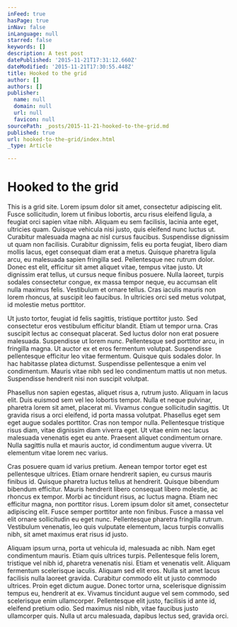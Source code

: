 ```yaml
---
inFeed: true
hasPage: true
inNav: false
inLanguage: null
starred: false
keywords: []
description: A test post
datePublished: '2015-11-21T17:31:12.660Z'
dateModified: '2015-11-21T17:30:55.448Z'
title: Hooked to the grid
author: []
authors: []
publisher:
  name: null
  domain: null
  url: null
  favicon: null
sourcePath: _posts/2015-11-21-hooked-to-the-grid.md
published: true
url: hooked-to-the-grid/index.html
_type: Article

---
```

# Hooked to the grid

This is a grid site. Lorem ipsum dolor sit amet, consectetur adipiscing elit. Fusce sollicitudin, lorem ut finibus lobortis, arcu risus eleifend ligula, a feugiat orci sapien vitae nibh. Aliquam eu sem facilisis, lacinia ante eget, ultricies quam. Quisque vehicula nisi justo, quis eleifend nunc luctus ut. Curabitur malesuada magna ac nisl cursus faucibus. Suspendisse dignissim ut quam non facilisis. Curabitur dignissim, felis eu porta feugiat, libero diam mollis lacus, eget consequat diam erat a metus. Quisque pharetra ligula arcu, eu malesuada sapien fringilla sed. Pellentesque nec rutrum dolor. Donec est elit, efficitur sit amet aliquet vitae, tempus vitae justo. Ut dignissim erat tellus, ut cursus neque finibus posuere. Nulla laoreet, turpis sodales consectetur congue, ex massa tempor neque, eu accumsan elit nulla maximus felis. Vestibulum et ornare tellus. Cras iaculis mauris non lorem rhoncus, at suscipit leo faucibus. In ultricies orci sed metus volutpat, id molestie metus porttitor.

Ut justo tortor, feugiat id felis sagittis, tristique porttitor justo. Sed consectetur eros vestibulum efficitur blandit. Etiam ut tempor urna. Cras suscipit lectus ac consequat placerat. Sed luctus dolor non erat posuere malesuada. Suspendisse ut lorem nunc. Pellentesque sed porttitor arcu, in fringilla magna. Ut auctor ex et eros fermentum volutpat. Suspendisse pellentesque efficitur leo vitae fermentum. Quisque quis sodales dolor. In hac habitasse platea dictumst. Suspendisse pellentesque a enim vel condimentum. Mauris vitae nibh sed leo condimentum mattis ut non metus. Suspendisse hendrerit nisi non suscipit volutpat.

Phasellus non sapien egestas, aliquet risus a, rutrum justo. Aliquam in lacus elit. Duis euismod sem vel leo lobortis tempor. Nulla et neque pulvinar, pharetra lorem sit amet, placerat mi. Vivamus congue sollicitudin sagittis. Ut gravida risus a orci eleifend, id porta massa volutpat. Phasellus eget sem eget augue sodales porttitor. Cras non tempor nulla. Pellentesque tristique risus diam, vitae dignissim diam viverra eget. Ut vitae enim nec lacus malesuada venenatis eget eu ante. Praesent aliquet condimentum ornare. Nulla sagittis nulla et mauris auctor, id condimentum augue viverra. Ut elementum vitae lorem nec varius.

Cras posuere quam id varius pretium. Aenean tempor tortor eget est pellentesque ultrices. Etiam ornare hendrerit sapien, eu cursus mauris finibus id. Quisque pharetra luctus tellus at hendrerit. Quisque bibendum bibendum efficitur. Mauris hendrerit libero consequat libero molestie, ac rhoncus ex tempor. Morbi ac tincidunt risus, ac luctus magna. Etiam nec efficitur magna, non porttitor risus. Lorem ipsum dolor sit amet, consectetur adipiscing elit. Fusce semper porttitor ante non finibus. Fusce a massa vel elit ornare sollicitudin eu eget nunc. Pellentesque pharetra fringilla rutrum. Vestibulum venenatis, leo quis vulputate elementum, lacus turpis convallis nibh, sit amet maximus erat risus id justo.

Aliquam ipsum urna, porta ut vehicula id, malesuada ac nibh. Nam eget condimentum mauris. Etiam quis ultrices turpis. Pellentesque felis lorem, tristique vel nibh id, pharetra venenatis nisi. Etiam et venenatis velit. Aliquam fermentum scelerisque iaculis. Aliquam sed elit eros. Nulla sit amet lacus facilisis nulla laoreet gravida. Curabitur commodo elit ut justo commodo ultrices. Proin eget dictum augue. Donec tortor urna, scelerisque dignissim tempus eu, hendrerit at ex. Vivamus tincidunt augue vel sem commodo, sed scelerisque enim ullamcorper. Pellentesque elit justo, facilisis id ante id, eleifend pretium odio. Sed maximus nisl nibh, vitae faucibus justo ullamcorper quis. Nulla ut arcu malesuada, dapibus lectus sed, gravida orci.